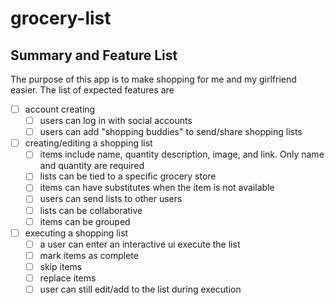 # grocery-list

## Summary and Feature List

The purpose of this app is to make shopping for me and my girlfriend easier. The list of expected features are

- [ ] account creating
    - [ ] users can log in with social accounts
    - [ ] users can add "shopping buddies" to send/share shopping lists
- [ ] creating/editing a shopping list
    - [ ] items include name, quantity description, image, and link. Only name and quantity are required
    - [ ] lists can be tied to a specific grocery store
    - [ ] items can have substitutes when the item is not available
    - [ ] users can send lists to other users
    - [ ] lists can be collaborative
    - [ ] items can be grouped
- [ ] executing a shopping list
    - [ ] a user can enter an interactive ui execute the list
    - [ ] mark items as complete
    - [ ] skip items
    - [ ] replace items
    - [ ] user can still edit/add to the list during execution